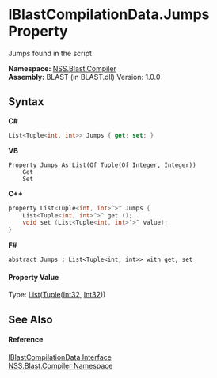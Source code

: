 # IBlastCompilationData.Jumps Property 
 

Jumps found in the script

**Namespace:**&nbsp;<a href="26a25caa-f50b-92ad-f15c-dbb9db1493ae.md">NSS.Blast.Compiler</a><br />**Assembly:**&nbsp;BLAST (in BLAST.dll) Version: 1.0.0

## Syntax

**C#**<br />
``` C#
List<Tuple<int, int>> Jumps { get; set; }
```

**VB**<br />
``` VB
Property Jumps As List(Of Tuple(Of Integer, Integer))
	Get
	Set
```

**C++**<br />
``` C++
property List<Tuple<int, int>^>^ Jumps {
	List<Tuple<int, int>^>^ get ();
	void set (List<Tuple<int, int>^>^ value);
}
```

**F#**<br />
``` F#
abstract Jumps : List<Tuple<int, int>> with get, set

```


#### Property Value
Type: <a href="https://docs.microsoft.com/dotnet/api/system.collections.generic.list-1" target="_blank" rel="noopener noreferrer">List</a>(<a href="https://docs.microsoft.com/dotnet/api/system.tuple-2" target="_blank" rel="noopener noreferrer">Tuple</a>(<a href="https://docs.microsoft.com/dotnet/api/system.int32" target="_blank" rel="noopener noreferrer">Int32</a>, <a href="https://docs.microsoft.com/dotnet/api/system.int32" target="_blank" rel="noopener noreferrer">Int32</a>))

## See Also


#### Reference
<a href="d2afd70e-15cd-df6e-c1b9-6e1d3e9552bd.md">IBlastCompilationData Interface</a><br /><a href="26a25caa-f50b-92ad-f15c-dbb9db1493ae.md">NSS.Blast.Compiler Namespace</a><br />